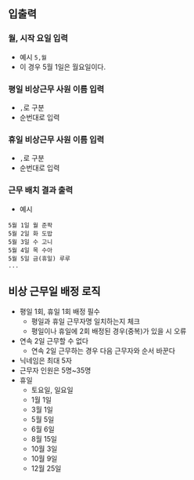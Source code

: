 ## 입출력
### 월, 시작 요일 입력
* 예시 `5,월`
* 이 경우 5월 1일은 월요일이다.
### 평일 비상근무 사원 이름 입력
* `,`로 구분
* 순번대로 입력
### 휴일 비상근무 사원 이름 입력
* `,`로 구분
* 순번대로 입력
### 근무 배치 결과 출력
* 예시
```
5월 1일 월 준팍
5월 2일 화 도밥
5월 3일 수 고니
5월 4일 목 수아
5월 5일 금(휴일) 루루
...
```

## 비상 근무일 배정 로직
* 평일 1회, 휴일 1회 배정 필수
  * 평일과 휴일 근무자명 일치하는지 체크
  * 평일이나 휴일에 2회 배정된 경우(중복)가 있을 시 오류
* 연속 2일 근무할 수 없다
  * 연속 2일 근무하는 경우 다음 근무자와 순서 바꾼다
* 닉네임은 최대 5자
* 근무자 인원은 5명~35명
* 휴일
  * 토요일, 일요일
  * 1월 1일
  * 3월 1일
  * 5월 5일
  * 6월 6일
  * 8월 15일
  * 10월 3일
  * 10월 9일
  * 12월 25일